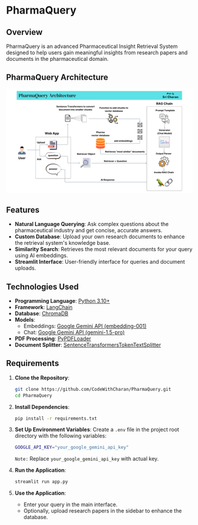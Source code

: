 # PharmaQuery

## Overview
PharmaQuery is an advanced Pharmaceutical Insight Retrieval System designed to help users gain meaningful insights from research papers and documents in the pharmaceutical domain.

## PharmaQuery Architecture
![PharmaQuery Architecture](./Images/PharmaQuery-Architecture.png)

## Features
- **Natural Language Querying**: Ask complex questions about the pharmaceutical industry and get concise, accurate answers.
- **Custom Database**: Upload your own research documents to enhance the retrieval system's knowledge base.
- **Similarity Search**: Retrieves the most relevant documents for your query using AI embeddings.
- **Streamlit Interface**: User-friendly interface for queries and document uploads.

## Technologies Used
- **Programming Language**: [Python 3.10+](https://www.python.org/downloads/release/python-31011/)
- **Framework**: [LangChain](https://www.langchain.com/)
- **Database**: [ChromaDB](https://www.trychroma.com/)
- **Models**:
  - Embeddings: [Google Gemini API (embedding-001)](https://ai.google.dev/gemini-api/docs/embeddings)
  - Chat: [Google Gemini API (gemini-1.5-pro)](https://ai.google.dev/gemini-api/docs/models/gemini#gemini-1.5-pro)
- **PDF Processing**: [PyPDFLoader](https://python.langchain.com/docs/integrations/document_loaders/pypdfloader/)
- **Document Splitter**: [SentenceTransformersTokenTextSplitter](https://python.langchain.com/api_reference/text_splitters/sentence_transformers/langchain_text_splitters.sentence_transformers.SentenceTransformersTokenTextSplitter.html)

## Requirements
1. **Clone the Repository**:
   ```bash
   git clone https://github.com/CodeWithCharan/PharmaQuery.git
   cd PharmaQuery
   ```

2. **Install Dependencies**:
   ```bash
   pip install -r requirements.txt
   ```

3. **Set Up Environment Variables**:
   Create a `.env` file in the project root directory with the following variables:

    ```bash
    GOOGLE_API_KEY="your_google_gemini_api_key"
    ```

    `Note:` Replace `your_google_gemini_api_key` with actual key.

4. **Run the Application**:
   ```bash
   streamlit run app.py
   ```

5. **Use the Application**:
   - Enter your query in the main interface.
   - Optionally, upload research papers in the sidebar to enhance the database.